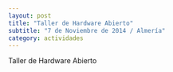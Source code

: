 ```yaml
---
layout: post
title: "Taller de Hardware Abierto"
subtitle: "7 de Noviembre de 2014 / Almería"
category: actividades
---
```

Taller de Hardware Abierto